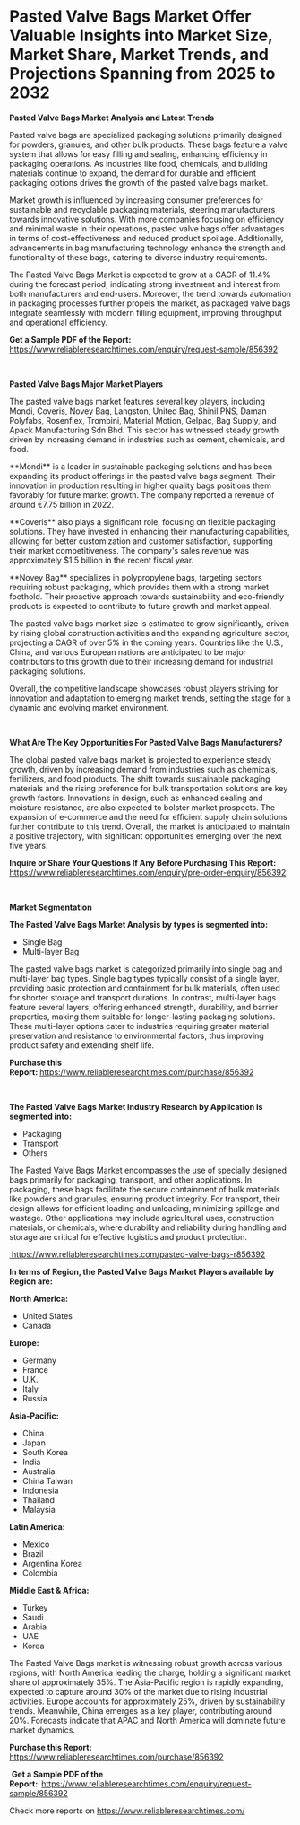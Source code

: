 <p><h1>Pasted Valve Bags Market Offer Valuable Insights into Market Size, Market Share, Market Trends, and Projections Spanning from 2025 to 2032</h1></p><p><strong>Pasted Valve Bags Market Analysis and Latest Trends</strong></p>
<p><p>Pasted valve bags are specialized packaging solutions primarily designed for powders, granules, and other bulk products. These bags feature a valve system that allows for easy filling and sealing, enhancing efficiency in packaging operations. As industries like food, chemicals, and building materials continue to expand, the demand for durable and efficient packaging options drives the growth of the pasted valve bags market. </p><p>Market growth is influenced by increasing consumer preferences for sustainable and recyclable packaging materials, steering manufacturers towards innovative solutions. With more companies focusing on efficiency and minimal waste in their operations, pasted valve bags offer advantages in terms of cost-effectiveness and reduced product spoilage. Additionally, advancements in bag manufacturing technology enhance the strength and functionality of these bags, catering to diverse industry requirements.</p><p>The Pasted Valve Bags Market is expected to grow at a CAGR of 11.4% during the forecast period, indicating strong investment and interest from both manufacturers and end-users. Moreover, the trend towards automation in packaging processes further propels the market, as packaged valve bags integrate seamlessly with modern filling equipment, improving throughput and operational efficiency.</p></p>
<p><strong>Get a Sample PDF of the Report:&nbsp;</strong> <a href="https://www.reliableresearchtimes.com/enquiry/request-sample/856392?utm_campaign=3067&utm_medium=2&utm_source=Github&utm_content=ia&utm_term=04042025&utm_id=pasted-valve-bags">https://www.reliableresearchtimes.com/enquiry/request-sample/856392</a></p>
<p>&nbsp;</p>
<p><strong>Pasted Valve Bags Major Market Players</strong></p>
<p><p>The pasted valve bags market features several key players, including Mondi, Coveris, Novey Bag, Langston, United Bag, Shinil PNS, Daman Polyfabs, Rosenflex, Trombini, Material Motion, Gelpac, Bag Supply, and Apack Manufacturing Sdn Bhd. This sector has witnessed steady growth driven by increasing demand in industries such as cement, chemicals, and food.</p><p>**Mondi** is a leader in sustainable packaging solutions and has been expanding its product offerings in the pasted valve bags segment. Their innovation in production resulting in higher quality bags positions them favorably for future market growth. The company reported a revenue of around €7.75 billion in 2022.</p><p>**Coveris** also plays a significant role, focusing on flexible packaging solutions. They have invested in enhancing their manufacturing capabilities, allowing for better customization and customer satisfaction, supporting their market competitiveness. The company's sales revenue was approximately $1.5 billion in the recent fiscal year.</p><p>**Novey Bag** specializes in polypropylene bags, targeting sectors requiring robust packaging, which provides them with a strong market foothold. Their proactive approach towards sustainability and eco-friendly products is expected to contribute to future growth and market appeal.</p><p>The pasted valve bags market size is estimated to grow significantly, driven by rising global construction activities and the expanding agriculture sector, projecting a CAGR of over 5% in the coming years. Countries like the U.S., China, and various European nations are anticipated to be major contributors to this growth due to their increasing demand for industrial packaging solutions.</p><p>Overall, the competitive landscape showcases robust players striving for innovation and adaptation to emerging market trends, setting the stage for a dynamic and evolving market environment.</p></p>
<p>&nbsp;</p>
<p><strong>What Are The Key Opportunities For Pasted Valve Bags Manufacturers?</strong></p>
<p><p>The global pasted valve bags market is projected to experience steady growth, driven by increasing demand from industries such as chemicals, fertilizers, and food products. The shift towards sustainable packaging materials and the rising preference for bulk transportation solutions are key growth factors. Innovations in design, such as enhanced sealing and moisture resistance, are also expected to bolster market prospects. The expansion of e-commerce and the need for efficient supply chain solutions further contribute to this trend. Overall, the market is anticipated to maintain a positive trajectory, with significant opportunities emerging over the next five years.</p></p>
<p><strong>Inquire or Share Your Questions If Any Before Purchasing This Report:</strong> <a href="https://www.reliableresearchtimes.com/enquiry/pre-order-enquiry/856392?utm_campaign=3067&utm_medium=2&utm_source=Github&utm_content=ia&utm_term=04042025&utm_id=pasted-valve-bags">https://www.reliableresearchtimes.com/enquiry/pre-order-enquiry/856392</a></p>
<p>&nbsp;</p>
<p><strong>Market Segmentation</strong></p>
<p><strong>The Pasted Valve Bags Market Analysis by types is segmented into:</strong></p>
<p><ul><li>Single Bag</li><li>Multi-layer Bag</li></ul></p>
<p><p>The pasted valve bags market is categorized primarily into single bag and multi-layer bag types. Single bag types typically consist of a single layer, providing basic protection and containment for bulk materials, often used for shorter storage and transport durations. In contrast, multi-layer bags feature several layers, offering enhanced strength, durability, and barrier properties, making them suitable for longer-lasting packaging solutions. These multi-layer options cater to industries requiring greater material preservation and resistance to environmental factors, thus improving product safety and extending shelf life.</p></p>
<p><strong>Purchase this Report:&nbsp;</strong><a href="https://www.reliableresearchtimes.com/purchase/856392?utm_campaign=3067&utm_medium=2&utm_source=Github&utm_content=ia&utm_term=04042025&utm_id=pasted-valve-bags">https://www.reliableresearchtimes.com/purchase/856392</a></p>
<p>&nbsp;</p>
<p><strong>The Pasted Valve Bags Market Industry Research by Application is segmented into:</strong></p>
<p><ul><li>Packaging</li><li>Transport</li><li>Others</li></ul></p>
<p><p>The Pasted Valve Bags Market encompasses the use of specially designed bags primarily for packaging, transport, and other applications. In packaging, these bags facilitate the secure containment of bulk materials like powders and granules, ensuring product integrity. For transport, their design allows for efficient loading and unloading, minimizing spillage and wastage. Other applications may include agricultural uses, construction materials, or chemicals, where durability and reliability during handling and storage are critical for effective logistics and product protection.</p></p>
<p><a href="https://www.reliableresearchtimes.com/pasted-valve-bags-r856392?utm_campaign=3067&utm_medium=2&utm_source=Github&utm_content=ia&utm_term=04042025&utm_id=pasted-valve-bags">&nbsp;https://www.reliableresearchtimes.com/pasted-valve-bags-r856392</a></p>
<p><strong>In terms of Region, the Pasted Valve Bags Market Players available by Region are:</strong></p>
<p>
    <p> <strong> North America: </strong>
        <ul>
            <li>United States</li>
            <li>Canada</li>
        </ul>
        </p> 
    <p> <strong> Europe: </strong>
        <ul>
            <li>Germany</li>
            <li>France</li>
            <li>U.K.</li>
            <li>Italy</li>
            <li>Russia</li>
        </ul>
        </p> 
    <p> <strong> Asia-Pacific: </strong>
        <ul>
            <li>China</li>
            <li>Japan</li>
            <li>South Korea</li>
            <li>India</li>
            <li>Australia</li>
            <li>China Taiwan</li>
            <li>Indonesia</li>
            <li>Thailand</li>
            <li>Malaysia</li>
        </ul>
        </p> 
    <p> <strong> Latin America: </strong>
        <ul>
            <li>Mexico</li>
            <li>Brazil</li>
            <li>Argentina Korea</li>
            <li>Colombia</li>
        </ul>
        </p> 
    <p> <strong> Middle East & Africa: </strong>
        <ul>
            <li>Turkey</li>
            <li>Saudi</li>
            <li>Arabia</li>
            <li>UAE</li>
            <li>Korea</li>
        </ul>
    </p>
    </p>
<p><p>The Pasted Valve Bags market is witnessing robust growth across various regions, with North America leading the charge, holding a significant market share of approximately 35%. The Asia-Pacific region is rapidly expanding, expected to capture around 30% of the market due to rising industrial activities. Europe accounts for approximately 25%, driven by sustainability trends. Meanwhile, China emerges as a key player, contributing around 20%. Forecasts indicate that APAC and North America will dominate future market dynamics.</p></p>
<p><strong>Purchase this Report: </strong><a href="https://www.reliableresearchtimes.com/purchase/856392?utm_campaign=3067&utm_medium=2&utm_source=Github&utm_content=ia&utm_term=04042025&utm_id=pasted-valve-bags">https://www.reliableresearchtimes.com/purchase/856392</a></p>
<p>&nbsp;<strong>Get a Sample PDF of the Report:&nbsp;&nbsp;</strong><a href="https://www.reliableresearchtimes.com/enquiry/request-sample/856392?utm_campaign=3067&utm_medium=2&utm_source=Github&utm_content=ia&utm_term=04042025&utm_id=pasted-valve-bags">https://www.reliableresearchtimes.com/enquiry/request-sample/856392</a></p>
<p><strong></strong></p>
<p>Check more reports on <a href="https://www.reliableresearchtimes.com/?utm_campaign=3067&utm_medium=2&utm_source=Github&utm_content=ia&utm_term=04042025&utm_id=pasted-valve-bags">https://www.reliableresearchtimes.com/</a></p>
